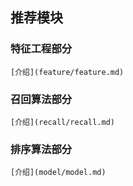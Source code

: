 ## 推荐模块

### 特征工程部分
    [介绍](feature/feature.md)

### 召回算法部分
    [介绍](recall/recall.md)

### 排序算法部分
    [介绍](model/model.md)




